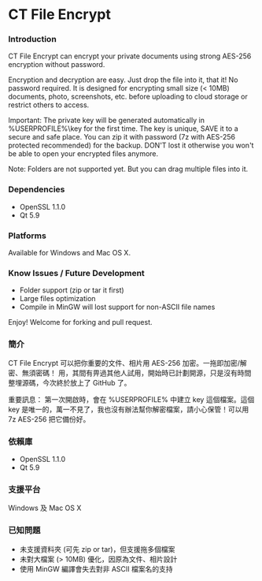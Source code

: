 # CT File Encrypt 

### Introduction
CT File Encrypt can encrypt your private documents using strong AES-256 encryption without password.

Encryption and decryption are easy. Just drop the file into it, that it! No password required. It is designed for encrypting small size (< 10MB) documents, photo, screenshots, etc. before uploading to cloud storage or restrict others to access.

Important:
The private key will be generated automatically in %USERPROFILE%\key for the first time. The key is unique, SAVE it to a secure and safe place. You can zip it with password (7z with AES-256 protected recommended) for the backup. DON'T lost it otherwise you won't be able to open your encrypted files anymore.

Note:
Folders are not supported yet. But you can drag multiple files into it.

### Dependencies
* OpenSSL 1.1.0
* Qt 5.9

### Platforms
Available for Windows and Mac OS X.

### Know Issues / Future Development
* Folder support (zip or tar it first)
* Large files optimization
* Compile in MinGW will lost support for non-ASCII file names

Enjoy! Welcome for forking and pull request.

### 簡介

CT File Encrypt 可以把你重要的文件、相片用 AES-256 加密。一拖即加密/解密、無須密碼！
用，其間有畀過其他人試用，開始時已計劃開源，只是沒有時間整埋源碼，今次終於放上了 GitHub 了。

重要訊息：
第一次開啟時，會在 %USERPROFILE% 中建立 key 這個檔案。這個 key 是唯一的，萬一不見了，我也沒有辦法幫你解密檔案，請小心保管！可以用 7z AES-256 把它備份好。

### 依賴庫
* OpenSSL 1.1.0
* Qt 5.9

### 支援平台
Windows 及 Mac OS X

### 已知問題
* 未支援資料夾 (可先 zip or tar)，但支援拖多個檔案
* 未對大檔案 (> 10MB) 優化，因原為文件、相片設計
* 使用 MinGW 編譯會失去對非 ASCII 檔案名的支持